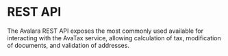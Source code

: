 # REST API

The Avalara REST API exposes the most commonly used available for interacting with the AvaTax service, allowing calculation of tax, modification of documents, and validation of addresses.